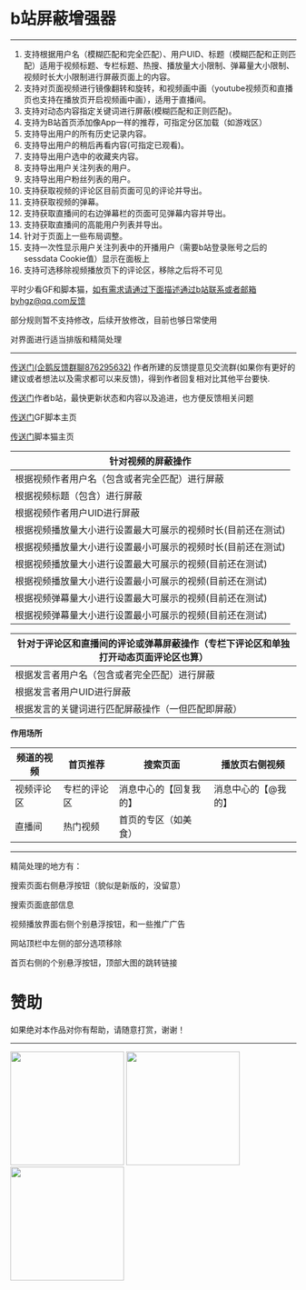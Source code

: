 # b站屏蔽增强器

<hr>

1. 支持根据用户名（模糊匹配和完全匹配）、用户UID、标题（模糊匹配和正则匹配）适用于视频标题、专栏标题、热搜、播放量大小限制、弹幕量大小限制、视频时长大小限制进行屏蔽页面上的内容。
2. 支持对页面视频进行镜像翻转和旋转，和视频画中画（youtube视频页和直播页也支持在播放页开启视频画中画），适用于直播间。
3. 支持对动态内容指定关键词进行屏蔽(模糊匹配和正则匹配)。
4. 支持为B站首页添加像App一样的推荐，可指定分区加载（如游戏区）
5. 支持导出用户的所有历史记录内容。
6. 支持导出用户的稍后再看内容(可指定已观看)。
7. 支持导出用户选中的收藏夹内容。
8. 支持导出用户关注列表的用户。
9. 支持导出用户粉丝列表的用户。
10. 支持获取视频的评论区目前页面可见的评论并导出。
11. 支持获取视频的弹幕。
12. 支持获取直播间的右边弹幕栏的页面可见弹幕内容并导出。
13. 支持获取直播间的高能用户列表并导出。
14. 针对于页面上一些布局调整。
15. 支持一次性显示用户关注列表中的开播用户（需要b站登录账号之后的sessdata Cookie值）显示在面板上
16. 支持可选移除视频播放页下的评论区，移除之后将不可见

平时少看GF和脚本猫，如有需求请通过下面描述通过b站联系或者邮箱byhgz@qq.com反馈

部分规则暂不支持修改，后续开放修改，目前也够日常使用

对界面进行适当排版和精简处理
<hr>

[传送门\(企鹅反馈群聊876295632\)](http://qm.qq.com/cgi-bin/qm/qr?_wv=1027&k=tFU0xLt1uO5u5CXI2ktQRLh_XGAHBl7C&authKey=KAf4rICQYjfYUi66WelJAGhYtbJLILVWumOm%2BO9nM5fNaaVuF9Iiw3dJoPsVRUak&noverify=0&group_code=876295632)
作者所建的反馈提意见交流群(如果你有更好的建议或者想法以及需求都可以来反馈)，得到作者回复相对比其他平台要快.

[传送门](https://space.bilibili.com/473239155/dynamic)作者b站，最快更新状态和内容以及追进，也方便反馈相关问题

[传送门](https://greasyfork.org/zh-CN/scripts/461382-b站屏蔽增强器)GF脚本主页

[传送门](https://scriptcat.org/script-show-page/1029)脚本猫主页

| 针对视频的屏蔽操作                       |
|---------------------------------|
| 根据视频作者用户名（包含或者完全匹配）进行屏蔽         |
| 根据视频标题（包含）进行屏蔽                  |
| 根据视频作者用户UID进行屏蔽                 |
| 根据视频播放量大小进行设置最大可展示的视频时长(目前还在测试) |
| 根据视频播放量大小进行设置最小可展示的视频时长(目前还在测试) |
| 根据视频播放量大小进行设置最大可展示的视频(目前还在测试)   |
| 根据视频播放量大小进行设置最小可展示的视频(目前还在测试)   |
| 根据视频弹幕量大小进行设置最大可展示的视频(目前还在测试)   |
| 根据视频弹幕量大小进行设置最小可展示的视频(目前还在测试)   |

| 针对于评论区和直播间的评论或弹幕屏蔽操作（专栏下评论区和单独打开动态页面评论区也算） |
|--------------------------------------------|
| 根据发言者用户名（包含或者完全匹配）进行屏蔽                     |
| 根据发言者用户UID进行屏蔽                             |
| 根据发言的关键词进行匹配屏蔽操作（一但匹配即屏蔽）                  |

**作用场所**

| 频道的视频 | 首页推荐   | 搜索页面        | 播放页右侧视频    |
|-------|--------|-------------|------------|
| 视频评论区 | 专栏的评论区 | 消息中心的【回复我的】 | 消息中心的【@我的】 |
| 直播间   | 热门视频   | 首页的专区（如美食）  |            |

<hr>
精简处理的地方有：

搜索页面右侧悬浮按钮（貌似是新版的，没留意）

搜索页面底部信息

视频播放界面右侧个别悬浮按钮，和一些推广广告

网站顶栏中左侧的部分选项移除

首页右侧的个别悬浮按钮，顶部大图的跳转链接

# 赞助

如果绝对本作品对你有帮助，请随意打赏，谢谢！
<hr>
<img src="https://tc.dhmip.cn/imgs/2024/04/30/8498fb1b0838370f.png" width="200" height="200" />
<img src="https://tc.dhmip.cn/imgs/2024/04/30/ae79193e00011c74.png" width="200" height="auto" />
<img src="https://tc.dhmip.cn/imgs/2024/04/30/232cabb892576d6d.png" width="200" height="auto" />
